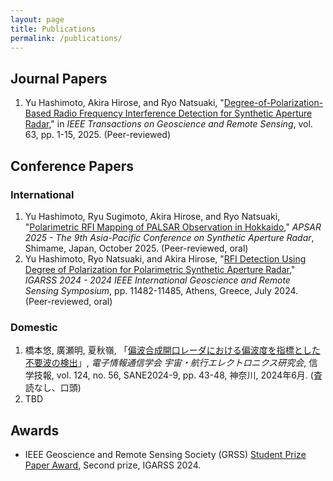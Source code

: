 ```yaml
---
layout: page
title: Publications
permalink: /publications/
---
```


## Journal Papers

1. Yu Hashimoto, Akira Hirose, and Ryo Natsuaki, "[Degree-of-Polarization-Based Radio Frequency Interference Detection for Synthetic Aperture Radar](https://doi.org/10.1109/TGRS.2025.3570493)," in *IEEE Transactions on Geoscience and Remote Sensing*, vol. 63, pp. 1-15, 2025. (Peer-reviewed)

## Conference Papers

### International

1. Yu Hashimoto, Ryu Sugimoto, Akira Hirose, and Ryo Natsuaki, "[Polarimetric RFI Mapping of PALSAR Observation in Hokkaido]()," *APSAR 2025 - The 9th Asia-Pacific Conference on Synthetic Aperture Radar*, Shimame, Japan, October 2025. (Peer-reviewed, oral)
1. Yu Hashimoto, Ryo Natsuaki, and Akira Hirose, "[RFI Detection Using Degree of Polarization for Polarimetric Synthetic Aperture Radar](https://doi.org/10.1109/IGARSS53475.2024.10640790)," *IGARSS 2024 - 2024 IEEE International Geoscience and Remote Sensing Symposium*, pp. 11482-11485, Athens, Greece, July 2024. (Peer-reviewed, oral)

### Domestic

1. 橋本悠, 廣瀬明, 夏秋嶺, 「[偏波合成開口レーダにおける偏波度を指標とした不要波の検出](https://ken.ieice.org/ken/paper/20240605LcDk/)」, *電子情報通信学会 宇宙・航行エレクトロニクス研究会*, 信学技報, vol. 124, no. 56, SANE2024-9, pp. 43-48, 神奈川, 2024年6月. (査読なし、口頭)
1. TBD

## Awards

- IEEE Geoscience and Remote Sensing Society (GRSS) [Student Prize Paper Award](https://www.grss-ieee.org/about/history/grss-past-awards/), Second prize, IGARSS 2024.
